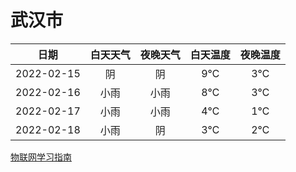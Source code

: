 # 武汉市
|日期|白天天气|夜晚天气|白天温度|夜晚温度|
|:--:|:--:|:--:|:--:|:--:|
|2022-02-15|阴|阴|9℃|3℃|
|2022-02-16|小雨|小雨|8℃|3℃|
|2022-02-17|小雨|小雨|4℃|1℃|
|2022-02-18|小雨|阴|3℃|2℃|
 
[物联网学习指南](http://doc.lziqi.top/IoT)
